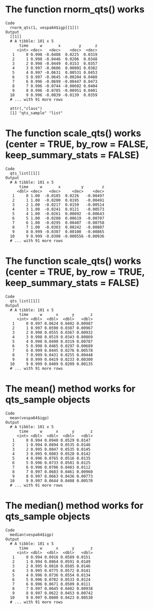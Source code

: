 # The function rnorm_qts() works

    Code
      rnorm_qts(1, vespa64$igp[[1]])
    Output
      [[1]]
      # A tibble: 101 x 5
          time     w       x        y      z
         <int> <dec>   <dec>    <dec>  <dec>
       1     0 0.998 -0.0408  0.0225  0.0319
       2     1 0.998 -0.0446  0.0206  0.0348
       3     2 0.998 -0.0449  0.0153  0.0357
       4     3 0.997 -0.0606  0.00801 0.0382
       5     4 0.997 -0.0631  0.00531 0.0453
       6     5 0.997 -0.0645 -0.00204 0.0488
       7     6 0.996 -0.0699 -0.00447 0.0473
       8     7 0.996 -0.0744 -0.00602 0.0404
       9     8 0.996 -0.0785 -0.00951 0.0401
      10     9 0.996 -0.0839 -0.0139  0.0359
      # ... with 91 more rows
      
      attr(,"class")
      [1] "qts_sample" "list"      

# The function scale_qts() works (center = TRUE, by_row = FALSE, keep_summary_stats = FALSE)

    Code
      qts_list[[1]]
    Output
      # A tibble: 101 x 5
          time     w       x         y        z
         <dbl> <dec>   <dec>     <dec>    <dec>
       1     0 1.00  -0.0185  0.0226   -0.00497
       2     1 1.00  -0.0200  0.0195   -0.00491
       3     2 1.00  -0.0217  0.0159   -0.00514
       4     3 1.00  -0.0241  0.0121   -0.00573
       5     4 1.00  -0.0261  0.00892  -0.00643
       6     5 1.00  -0.0280  0.00619  -0.00707
       7     6 1.00  -0.0295  0.00407  -0.00758
       8     7 1.00  -0.0303  0.00242  -0.00807
       9     8 0.999 -0.0307  0.00100  -0.00865
      10     9 0.999 -0.0308 -0.000556 -0.00936
      # ... with 91 more rows

# The function scale_qts() works (center = TRUE, by_row = TRUE, keep_summary_stats = FALSE)

    Code
      qts_list[[1]]
    Output
      # A tibble: 101 x 5
          time     w      x      y       z
         <int> <dbl>  <dbl>  <dbl>   <dbl>
       1     0 0.997 0.0624 0.0402 0.00987
       2     1 0.997 0.0590 0.0387 0.00967
       3     2 0.998 0.0555 0.0367 0.00932
       4     3 0.998 0.0519 0.0343 0.00869
       5     4 0.998 0.0490 0.0319 0.00787
       6     5 0.998 0.0465 0.0297 0.00689
       7     6 0.999 0.0445 0.0276 0.00578
       8     7 0.999 0.0431 0.0255 0.00448
       9     8 0.999 0.0419 0.0233 0.00300
      10     9 0.999 0.0409 0.0209 0.00135
      # ... with 91 more rows

# The mean() method works for qts_sample objects

    Code
      mean(vespa64$igp)
    Output
      # A tibble: 101 x 5
          time     w      x      y       z
         <int> <dbl>  <dbl>  <dbl>   <dbl>
       1     0 0.994 0.0940 0.0529 0.0147 
       2     1 0.994 0.0894 0.0535 0.0146 
       3     2 0.995 0.0847 0.0535 0.0145 
       4     3 0.995 0.0803 0.0528 0.0142 
       5     4 0.996 0.0765 0.0516 0.0135 
       6     5 0.996 0.0733 0.0501 0.0125 
       7     6 0.996 0.0706 0.0483 0.0112 
       8     7 0.997 0.0683 0.0461 0.00960
       9     8 0.997 0.0663 0.0436 0.00773
      10     9 0.997 0.0644 0.0408 0.00570
      # ... with 91 more rows

# The median() method works for qts_sample objects

    Code
      median(vespa64$igp)
    Output
      # A tibble: 101 x 5
          time     w      x      y       z
         <int> <dbl>  <dbl>  <dbl>   <dbl>
       1     0 0.994 0.0916 0.0589 0.0151 
       2     1 0.994 0.0864 0.0591 0.0149 
       3     2 0.995 0.0818 0.0585 0.0146 
       4     3 0.995 0.0775 0.0572 0.0141 
       5     4 0.996 0.0736 0.0554 0.0134 
       6     5 0.996 0.0702 0.0533 0.0124 
       7     6 0.996 0.0671 0.0509 0.0111 
       8     7 0.997 0.0645 0.0482 0.00938
       9     8 0.997 0.0622 0.0453 0.00742
      10     9 0.997 0.0600 0.0423 0.00530
      # ... with 91 more rows


